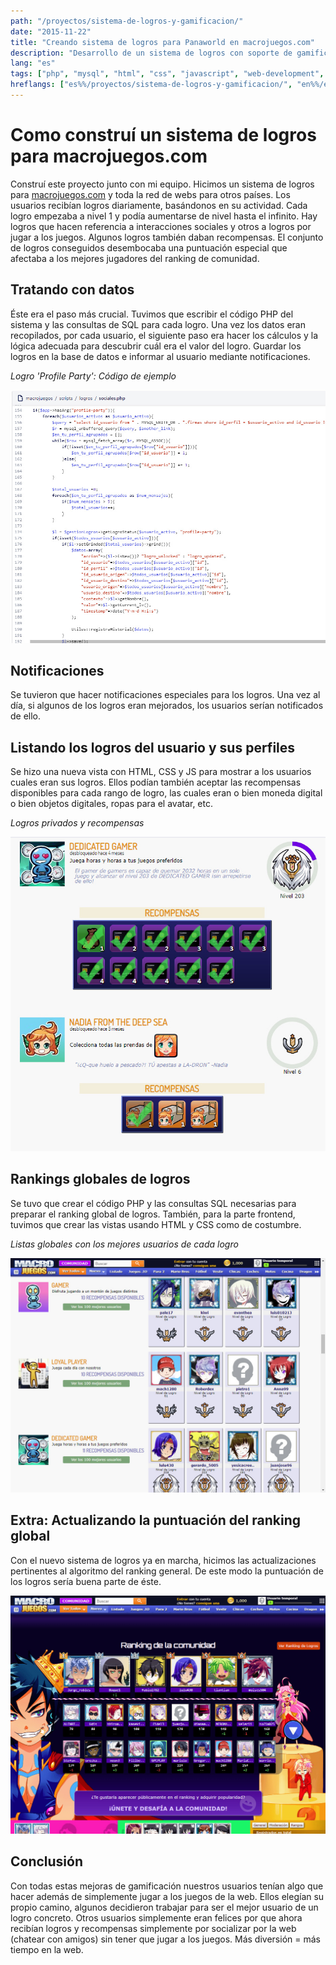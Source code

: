 ```yaml
---
path: "/proyectos/sistema-de-logros-y-gamificacion/"
date: "2015-11-22"
title: "Creando sistema de logros para Panaworld en macrojuegos.com"
description: "Desarrollo de un sistema de logros con soporte de gamificación, rankings globales y otras características sociales."
lang: "es"
tags: ["php", "mysql", "html", "css", "javascript", "web-development", "private-project", "company:panaworld"]
hreflangs: ["es%%/proyectos/sistema-de-logros-y-gamificacion/", "en%%/en/projects/achievements-system-and-gamification/"]
---
```

# Como construí un sistema de logros para macrojuegos.com

Construí este proyecto junto con mi equipo. Hicimos un sistema de logros para [macrojuegos.com](http://www.macrojuegos.com/) y toda la red de webs para otros países. Los usuarios recibían logros diariamente, basándonos en su actividad. Cada logro empezaba a nivel 1 y podía aumentarse de nivel hasta el infinito. Hay logros que hacen referencia a interacciones sociales y otros a logros por jugar a los juegos. Algunos logros también daban recompensas. El conjunto de logros conseguidos desembocaba una puntuación especial que afectaba a los mejores jugadores del ranking de comunidad.

## Tratando con datos

Éste era el paso más crucial. Tuvimos que escribir el código PHP del sistema y las consultas de SQL para cada logro. Una vez los datos eran recopilados, por cada usuario, el siguiente paso era hacer los cálculos y la lógica adecuada para descubrir cuál era el valor del logro. Guardar los logros en la base de datos e informar al usuario mediante notificaciones.

*Logro 'Profile Party': Código de ejemplo*

![Código de ejemplo para el logro profile party](example-code-profile-party-achievement.jpg)

## Notificaciones

Se tuvieron que hacer notificaciones especiales para los logros. Una vez al día, si algunos de los logros eran mejorados, los usuarios serían notificados de ello.

## Listando los logros del usuario y sus perfiles

Se hizo una nueva vista con HTML, CSS y JS para mostrar a los usuarios cuales eran sus logros. Ellos podían también aceptar las recompensas disponibles para cada rango de logro, las cuales eran o bien moneda digital o bien objetos digitales, ropas para el avatar, etc.

*Logros privados y recompensas*

![Logros privados y recompensas](private-achievements-and-redeem.jpg)

## Rankings globales de logros

Se tuvo que crear el código PHP y las consultas SQL necesarias para preparar el ranking global de logros. También, para la parte frontend, tuvimos que crear las vistas usando HTML y CSS como de costumbre.

*Listas globales con los mejores usuarios de cada logro*

![Lista de logros](achievements-list.jpg)

## Extra: Actualizando la puntuación del ranking global

Con el nuevo sistema de logros ya en marcha, hicimos las actualizaciones pertinentes al algoritmo del ranking general. De este modo la puntuación de los logros sería buena parte de éste.

![Ranking general](top-ranking.jpg)

## Conclusión

Con todas estas mejoras de gamificación nuestros usuarios tenían algo que hacer además de simplemente jugar a los juegos de la web. Ellos elegían su propio camino, algunos decidieron trabajar para ser el mejor usuario de un logro concreto. Otros usuarios simplemente eran felices por que ahora recibían logros y recompensas simplemente por socializar por la web (chatear con amigos) sin tener que jugar a los juegos. Más diversión = más tiempo en la web.
